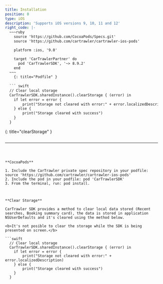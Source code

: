 ```yaml
---
title: Installation
position: 0
type: iOS
description: 'Supports iOS versions 9, 10, 11 and 12'
right_code: |-
  ~~~ruby
    source 'https://github.com/CocoaPods/Specs.git'
    source 'https://github.com/cartrawler/cartrawler-ios-pods'

    platform :ios, '9.0'

    target 'CarTrawlerPartner' do
      pod 'CarTrawlerSDK', '~> 8.9.2'
    end
  ~~~
    {: title="Podfile" }
  
  ``` swift
  // Clear local storage
  CarTrawlerSDK.sharedInstance().clearStorage { (error) in
    if let error = error {
        print("Storage not cleared with error:" + error.localizedDescription)
    } else {
        print("Storage cleared with success")
    }
  }
  ```
  {: title="clearStorage" }
  
  ```swift
  
  ```

---
```



**CocoaPods**

1. Include the CarTrawler private spec repository in your podfile: source 'https://github.com/cartrawler/cartrawler-ios-pods'
2. Include the pod in your podfile: pod 'CarTrawlerSDK'
3. From the terminal, run: pod install.



**Clear Storage**

CarTrawler SDK provides a method to clear local data stored (Recent searches, Booking summary card), the data is stored in application NSUserDefaults and it's cleared using the method below.

<b>It's not posible to clear the storage while the SDK is being presented on screen.</b>

```swift
  // Clear local storage
  CarTrawlerSDK.sharedInstance().clearStorage { (error) in
    if let error = error {
        print("Storage not cleared with error:" + error.localizedDescription)
    } else {
        print("Storage cleared with success")
    }
  }
```


